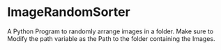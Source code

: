 # ImageRandomSorter
A Python Program to randomly arrange images in a folder.
Make sure to Modify the path variable as the Path to the folder containing the Images. 
